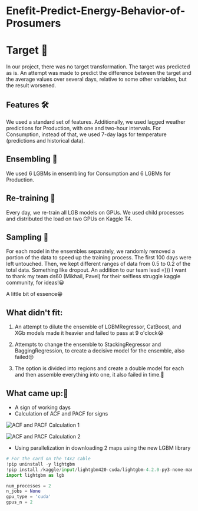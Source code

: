 # Enefit-Predict-Energy-Behavior-of-Prosumers

# Target 🎯

In our project, there was no target transformation. The target was predicted as is. An attempt was made to predict the difference between the target and the average values over several days, relative to some other variables, but the result worsened.

## Features 🛠️

We used a standard set of features. Additionally, we used lagged weather predictions for Production, with one and two-hour intervals. For Consumption, instead of that, we used 7-day lags for temperature (predictions and historical data).

## Ensembling 🤝

We used 6 LGBMs in ensembling for Consumption and 6 LGBMs for Production.

## Re-training 🔄

Every day, we re-train all LGB models on GPUs. We used child processes and distributed the load on two GPUs on Kaggle T4.

## Sampling 🎲

For each model in the ensembles separately, we randomly removed a portion of the data to speed up the training process. The first 100 days were left untouched. Then, we kept different ranges of data from 0.5 to 0.2 of the total data. Something like dropout. An addition to our team lead =))) I want to thank my team ds60 (Mikhail, Pavel) for their selfless struggle kaggle community, for ideas!😀

A little bit of essence😁

## What didn't fit:

1) An attempt to dilute the ensemble of LGBMRegressor, CatBoost, and XGb models made it heavier and failed to pass at 9 o'clock😭

2) Attempts to change the ensemble to StackingRegressor and BaggingRegression, to create a decisive model for the ensemble, also failed😔

3) The option is divided into regions and create a double model for each and then assemble everything into one, it also failed in time.🥺

## What came up:🚀

- A sign of working days
- Calculation of ACF and PACF for signs 

![ACF and PACF Calculation 1](https://www.googleapis.com/download/storage/v1/b/kaggle-forum-message-attachments/o/inbox%2F13372827%2Fb30ee7434e24a2385fe73e78ee354a35%2F__results___22_0.png?generation=1706931601517243&alt=media)

![ACF and PACF Calculation 2](https://www.googleapis.com/download/storage/v1/b/kaggle-forum-message-attachments/o/inbox%2F13372827%2F5cf809671cdff8793a932a7c73ab8318%2F__results___23_0.png?generation=1706931617739602&alt=media)

- Using parallelization in downloading 2 maps using the new LGBM library

```python
# For the card on the T4x2 cable
!pip uninstall -y lightgbm
!pip install /kaggle/input/lightgbm420-cuda/lightgbm-4.2.0-py3-none-manylinux_2_35_x86_64.whl
import lightgbm as lgb

num_processes = 2
n_jobs = None
gpu_type = 'cuda'
gpus_n = 2
```
